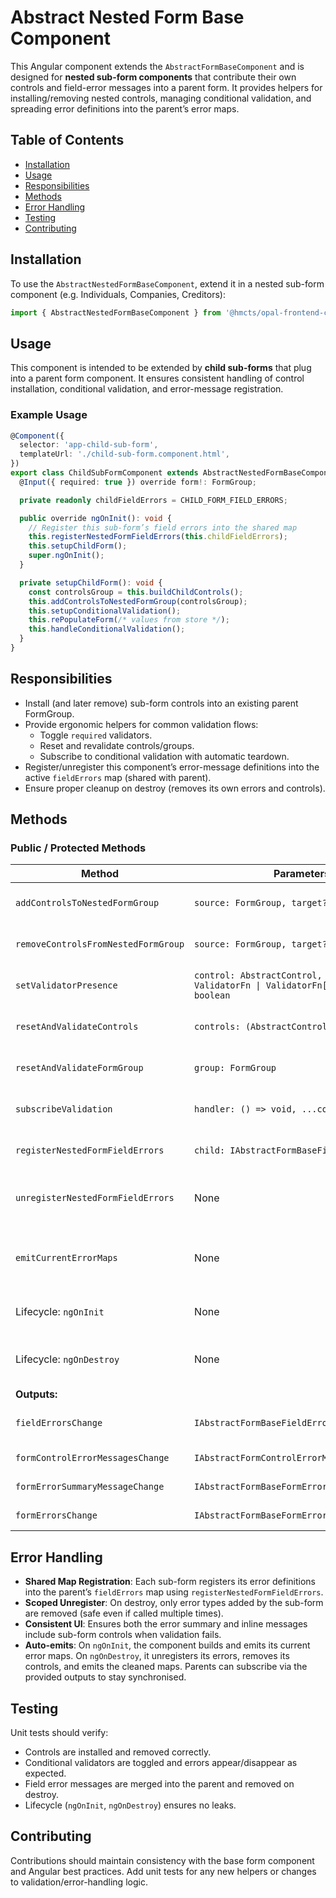# Abstract Nested Form Base Component

This Angular component extends the `AbstractFormBaseComponent` and is designed for **nested sub-form components** that contribute their own controls and field-error messages into a parent form. It provides helpers for installing/removing nested controls, managing conditional validation, and spreading error definitions into the parent’s error maps.

## Table of Contents

- [Installation](#installation)
- [Usage](#usage)
- [Responsibilities](#responsibilities)
- [Methods](#methods)
- [Error Handling](#error-handling)
- [Testing](#testing)
- [Contributing](#contributing)

## Installation

To use the `AbstractNestedFormBaseComponent`, extend it in a nested sub-form component (e.g. Individuals, Companies, Creditors):

```typescript
import { AbstractNestedFormBaseComponent } from '@hmcts/opal-frontend-common/components/abstract/abstract-nested-form-base/abstract-nested-form-base.component';
```

## Usage

This component is intended to be extended by **child sub-forms** that plug into a parent form component. It ensures consistent handling of control installation, conditional validation, and error-message registration.

### Example Usage

```typescript
@Component({
  selector: 'app-child-sub-form',
  templateUrl: './child-sub-form.component.html',
})
export class ChildSubFormComponent extends AbstractNestedFormBaseComponent implements OnInit, OnDestroy {
  @Input({ required: true }) override form!: FormGroup;

  private readonly childFieldErrors = CHILD_FORM_FIELD_ERRORS;

  public override ngOnInit(): void {
    // Register this sub-form’s field errors into the shared map
    this.registerNestedFormFieldErrors(this.childFieldErrors);
    this.setupChildForm();
    super.ngOnInit();
  }

  private setupChildForm(): void {
    const controlsGroup = this.buildChildControls();
    this.addControlsToNestedFormGroup(controlsGroup);
    this.setupConditionalValidation();
    this.rePopulateForm(/* values from store */);
    this.handleConditionalValidation();
  }
}
```

## Responsibilities

- Install (and later remove) sub-form controls into an existing parent FormGroup.
- Provide ergonomic helpers for common validation flows:
  - Toggle `required` validators.
  - Reset and revalidate controls/groups.
  - Subscribe to conditional validation with automatic teardown.
- Register/unregister this component’s error-message definitions into the active `fieldErrors` map (shared with parent).
- Ensure proper cleanup on destroy (removes its own errors and controls).

## Methods

### Public / Protected Methods

| Method                              | Parameters                                                                             | Description                                                                                               |
| ----------------------------------- | -------------------------------------------------------------------------------------- | --------------------------------------------------------------------------------------------------------- |
| `addControlsToNestedFormGroup`      | `source: FormGroup, target?: FormGroup`                                                | Installs detached controls into target form (defaults to `this.form`).                                    |
| `removeControlsFromNestedFormGroup` | `source: FormGroup, target?: FormGroup`                                                | Removes controls from target whose names are in `source`.                                                 |
| `setValidatorPresence`              | `control: AbstractControl, validators: ValidatorFn \| ValidatorFn[], present: boolean` | Adds or removes one or more validators and updates validity.                                              |
| `resetAndValidateControls`          | `controls: (AbstractControl \| null)[]`                                                | Resets given controls, clears errors, reapplies validators.                                               |
| `resetAndValidateFormGroup`         | `group: FormGroup`                                                                     | Resets entire group, marks pristine/untouched, updates validity.                                          |
| `subscribeValidation`               | `handler: () => void, ...controls`                                                     | Subscribes a handler to `valueChanges` of controls with auto-unsubscribe.                                 |
| `registerNestedFormFieldErrors`     | `child: IAbstractFormBaseFieldErrors`                                                  | Merges this component’s error definitions into the active map.                                            |
| `unregisterNestedFormFieldErrors`   | None                                                                                   | Removes only the error definitions previously registered by this component.                               |
| `emitCurrentErrorMaps`              | None                                                                                   | Emits the current `fieldErrors`, `formControlErrorMessages`, `formErrorSummaryMessage`, and `formErrors`. |
| Lifecycle: `ngOnInit`               | None                                                                                   | Builds and emits initial error maps, then invokes the base `ngOnInit`.                                    |
| Lifecycle: `ngOnDestroy`            | None                                                                                   | Unregisters errors, removes added controls, emits cleaned maps, calls base `ngOnDestroy`.                 |
| **Outputs:**                        |                                                                                        |                                                                                                           |
| `fieldErrorsChange`                 | `IAbstractFormBaseFieldErrors`                                                         | Emits whenever nested error definitions are registered or unregistered.                                   |
| `formControlErrorMessagesChange`    | `IAbstractFormControlErrorMessage`                                                     | Emits the latest inline messages map.                                                                     |
| `formErrorSummaryMessageChange`     | `IAbstractFormBaseFormErrorSummaryMessage[]`                                           | Emits the latest error summary messages.                                                                  |
| `formErrorsChange`                  | `IAbstractFormBaseFormError[]`                                                         | Emits the latest raw error collection.                                                                    |

## Error Handling

- **Shared Map Registration**: Each sub-form registers its error definitions into the parent’s `fieldErrors` map using `registerNestedFormFieldErrors`.
- **Scoped Unregister**: On destroy, only error types added by the sub-form are removed (safe even if called multiple times).
- **Consistent UI**: Ensures both the error summary and inline messages include sub-form controls when validation fails.
- **Auto-emits**: On `ngOnInit`, the component builds and emits its current error maps. On `ngOnDestroy`, it unregisters its errors, removes its controls, and emits the cleaned maps. Parents can subscribe via the provided outputs to stay synchronised.

## Testing

Unit tests should verify:

- Controls are installed and removed correctly.
- Conditional validators are toggled and errors appear/disappear as expected.
- Field error messages are merged into the parent and removed on destroy.
- Lifecycle (`ngOnInit`, `ngOnDestroy`) ensures no leaks.

## Contributing

Contributions should maintain consistency with the base form component and Angular best practices. Add unit tests for any new helpers or changes to validation/error-handling logic.
